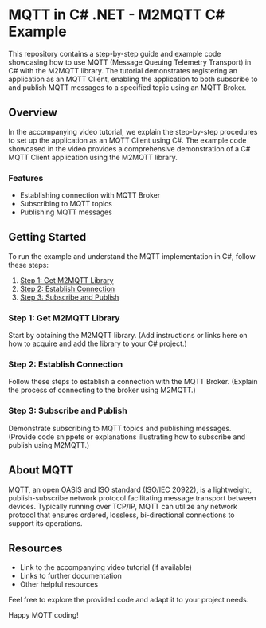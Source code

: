 # MQTT in C# .NET - M2MQTT C# Example

This repository contains a step-by-step guide and example code showcasing how to use MQTT (Message Queuing Telemetry Transport) in C# with the M2MQTT library. The tutorial demonstrates registering an application as an MQTT Client, enabling the application to both subscribe to and publish MQTT messages to a specified topic using an MQTT Broker.

## Overview

In the accompanying video tutorial, we explain the step-by-step procedures to set up the application as an MQTT Client using C#. The example code showcased in the video provides a comprehensive demonstration of a C# MQTT Client application using the M2MQTT library.

### Features

- Establishing connection with MQTT Broker
- Subscribing to MQTT topics
- Publishing MQTT messages

## Getting Started

To run the example and understand the MQTT implementation in C#, follow these steps:

1. [Step 1: Get M2MQTT Library](#step-1-get-m2mqtt-library)
2. [Step 2: Establish Connection](#step-2-establish-connection)
3. [Step 3: Subscribe and Publish](#step-3-subscribe-and-publish)

### Step 1: Get M2MQTT Library

Start by obtaining the M2MQTT library. (Add instructions or links here on how to acquire and add the library to your C# project.)

### Step 2: Establish Connection

Follow these steps to establish a connection with the MQTT Broker. (Explain the process of connecting to the broker using M2MQTT.)

### Step 3: Subscribe and Publish

Demonstrate subscribing to MQTT topics and publishing messages. (Provide code snippets or explanations illustrating how to subscribe and publish using M2MQTT.)

## About MQTT

MQTT, an open OASIS and ISO standard (ISO/IEC 20922), is a lightweight, publish-subscribe network protocol facilitating message transport between devices. Typically running over TCP/IP, MQTT can utilize any network protocol that ensures ordered, lossless, bi-directional connections to support its operations.

## Resources

- Link to the accompanying video tutorial (if available)
- Links to further documentation
- Other helpful resources

Feel free to explore the provided code and adapt it to your project needs.

Happy MQTT coding!
